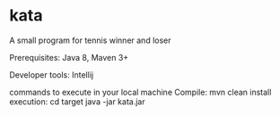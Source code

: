 # kata
A small program for tennis winner and loser

Prerequisites: 
Java 8,
Maven 3+

Developer tools:
Intellij

commands to execute in your local machine
Compile: mvn clean install
execution: cd target
           java -jar kata.jar
